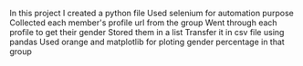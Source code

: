 In this project
I created a python file
Used selenium for automation purpose
Collected each member's profile url from the group
Went through each profile to get their gender
Stored them in a list
Transfer it in csv file using pandas
Used orange and matplotlib for ploting gender percentage in that group
